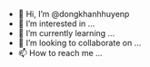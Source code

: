 - 👋 Hi, I’m @dongkhanhhuyenp
- 👀 I’m interested in ...
- 🌱 I’m currently learning ...
- 💞️ I’m looking to collaborate on ...
- 📫 How to reach me ...

<!---
dongkhanhhuyenp/dongkhanhhuyenp is a ✨ special ✨ repository because its `README.md` (this file) appears on your GitHub profile.
You can click the Preview link to take a look at your changes.
--->
